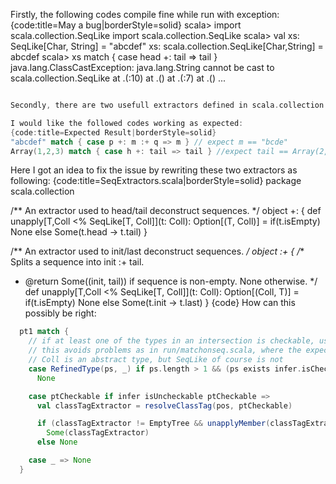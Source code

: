Firstly, the following codes compile fine while run with exception:
{code:title=May a bug|borderStyle=solid}
scala> import scala.collection.SeqLike
import scala.collection.SeqLike
scala> val xs: SeqLike[Char, String] = "abcdef"
xs: scala.collection.SeqLike[Char,String] = abcdef
scala> xs match { case head +: tail => tail }
java.lang.ClassCastException: java.lang.String cannot be cast to scala.collection.SeqLike
	at .<init>(<console>:10)
	at .<clinit>(<console>)
	at .<init>(<console>:7)
	at .<clinit>(<console>)
        ...
```scala

Secondly, there are two usefull extractors defined in scala.collection.SeqExtractors.scala. But sadly these two extractors doesnot work for Array and String, and sometimes we do need these function, especially for String.

I would like the followed codes working as expected:
{code:title=Expected Result|borderStyle=solid}
"abcdef" match { case p +: m :+ q => m } // expect m == "bcde"
Array(1,2,3) match { case h +: tail => tail } //expect tail == Array(2,3)
```
Here I got an idea to fix the issue by rewriting these two extractors as following:
{code:title=SeqExtractors.scala|borderStyle=solid}
package scala.collection

/** An extractor used to head/tail deconstruct sequences. */
object +: {
  def unapply[T,Coll <% SeqLike[T, Coll]](t: Coll): Option[(T, Coll)] =
    if(t.isEmpty) None
    else Some(t.head -> t.tail)
}

/** An extractor used to init/last deconstruct sequences. */
object :+ {
  /** Splits a sequence into init :+ tail.
   * @return Some((init, tail)) if sequence is non-empty. None otherwise.
   */
  def unapply[T,Coll <% SeqLike[T, Coll]](t: Coll): Option[(Coll, T)] =
    if(t.isEmpty) None
    else Some(t.init -> t.last)
}
{code}
How can this possibly be right:
```scala
  pt1 match {
    // if at least one of the types in an intersection is checkable, use the checkable ones
    // this avoids problems as in run/matchonseq.scala, where the expected type is `Coll with scala.collection.SeqLike`
    // Coll is an abstract type, but SeqLike of course is not
    case RefinedType(ps, _) if ps.length > 1 && (ps exists infer.isCheckable) =>
      None

    case ptCheckable if infer isUncheckable ptCheckable =>
      val classTagExtractor = resolveClassTag(pos, ptCheckable)

      if (classTagExtractor != EmptyTree && unapplyMember(classTagExtractor.tpe) != NoSymbol)
        Some(classTagExtractor)
      else None

    case _ => None
  }
```

